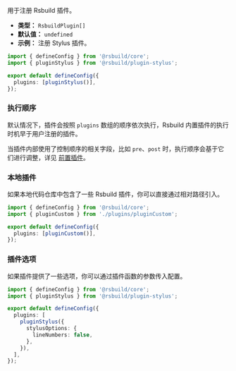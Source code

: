 用于注册 Rsbuild 插件。

- **类型：** `RsbuildPlugin[]`
- **默认值：** `undefined`
- **示例：** 注册 Stylus 插件。

```ts title="rsbuild.config.ts"
import { defineConfig } from '@rsbuild/core';
import { pluginStylus } from '@rsbuild/plugin-stylus';

export default defineConfig({
  plugins: [pluginStylus()],
});
```

### 执行顺序

默认情况下，插件会按照 `plugins` 数组的顺序依次执行，Rsbuild 内置插件的执行时机早于用户注册的插件。

当插件内部使用了控制顺序的相关字段，比如 `pre`、`post` 时，执行顺序会基于它们进行调整，详见 [前置插件](/plugins/dev/core#前置插件)。

### 本地插件

如果本地代码仓库中包含了一些 Rsbuild 插件，你可以直接通过相对路径引入。

```ts title="rsbuild.config.ts"
import { defineConfig } from '@rsbuild/core';
import { pluginCustom } from './plugins/pluginCustom';

export default defineConfig({
  plugins: [pluginCustom()],
});
```

### 插件选项

如果插件提供了一些选项，你可以通过插件函数的参数传入配置。

```ts title="rsbuild.config.ts"
import { defineConfig } from '@rsbuild/core';
import { pluginStylus } from '@rsbuild/plugin-stylus';

export default defineConfig({
  plugins: [
    pluginStylus({
      stylusOptions: {
        lineNumbers: false,
      },
    }),
  ],
});
```
